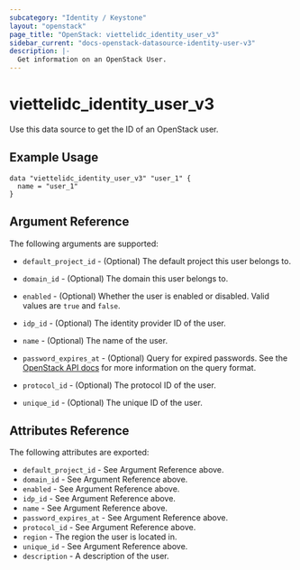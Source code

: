 ```yaml
---
subcategory: "Identity / Keystone"
layout: "openstack"
page_title: "OpenStack: viettelidc_identity_user_v3"
sidebar_current: "docs-openstack-datasource-identity-user-v3"
description: |-
  Get information on an OpenStack User.
---
```


# viettelidc\_identity\_user\_v3

Use this data source to get the ID of an OpenStack user.

## Example Usage

```hcl
data "viettelidc_identity_user_v3" "user_1" {
  name = "user_1"
}
```

## Argument Reference

The following arguments are supported:

* `default_project_id` - (Optional) The default project this user belongs to.

* `domain_id` - (Optional) The domain this user belongs to.

* `enabled` - (Optional) Whether the user is enabled or disabled. Valid
  values are `true` and `false`.

* `idp_id` - (Optional) The identity provider ID of the user.

* `name` - (Optional) The name of the user.

* `password_expires_at` - (Optional) Query for expired passwords. See the [OpenStack API docs](https://developer.openstack.org/api-ref/identity/v3/#list-users) for more information on the query format.

* `protocol_id` - (Optional) The protocol ID of the user.

* `unique_id` - (Optional) The unique ID of the user.

## Attributes Reference

The following attributes are exported:

* `default_project_id` - See Argument Reference above.
* `domain_id` - See Argument Reference above.
* `enabled` - See Argument Reference above.
* `idp_id` - See Argument Reference above.
* `name` - See Argument Reference above.
* `password_expires_at` - See Argument Reference above.
* `protocol_id` - See Argument Reference above.
* `region` - The region the user is located in.
* `unique_id` - See Argument Reference above.
* `description` - A description of the user.
